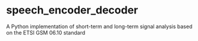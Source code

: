 # speech_encoder_decoder
A Python implementation of short-term and long-term signal analysis based on the ETSI GSM 06.10 standard 
